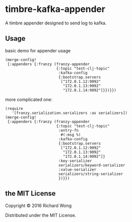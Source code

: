 # timbre-kafka-appender

A timbre appender designed to send log to kafka.

## Usage

basic demo for appender usage
```
(merge-config!
 {:appenders {:franzy (franzy-appender
                       {:topic "test-clj-topic"
                        :kafka-config
                        {:bootstrap.servers
                         ["172.0.1.12:9092"
                          "172.0.1.13:9092"
                          "172.0.1.14:9092"]}})}})
```

more complicated one:

```
(require
   '[franzy.serialization.serializers :as serializers])
(merge-config!
 {:appenders {:franzy (franzy-appender
                       {:topic "test-clj-topic"
                        :entry-fn
                         #(:msg %)
                        :kafka-config
                        {:bootstrap.servers
                         ["172.0.1.12:9092"
                          "172.0.1.13:9092"
                          "172.0.1.14:9092"]}
                        :key-serializer
                        serializers/keyword-serializer
                        :value-serializer
                        serializers/string-serializer
                        })}})
```

## the MIT License

Copyright © 2016 Richard Wong

Distributed under the MIT License.
